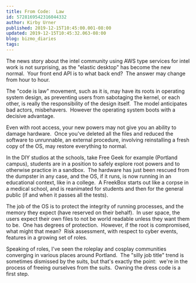 ```yaml
---
title: From Code:  Law
id: 5728169542316044332
author: Kirby Urner
published: 2019-12-15T10:45:00.001-08:00
updated: 2019-12-15T10:45:32.063-08:00
blog: bizmo_diaries
tags: 
---
```


The news story about the intel community using AWS type services for intel work is not surprising, as the "elastic desktop" has become the new normal.  Your front end API is to what back end?  The answer may change from hour to hour.

The "code is law" movement, such as it is, may have its roots in operating system design, as preventing users from sabotaging the kernel, or each other, is really the responsibility of the design itself.  The model anticipates bad actors, misbehavers.  However the operating system boots with a decisive advantage.

Even with root access, your new powers may not give you an ability to damage hardware.  Once you've deleted all the files and reduced the software to unrunnable, an external procedure, involving reinstalling a fresh copy of the OS, may restore everything to normal.

In the DIY studios at the schools, take Free Geek for example (Portland campus), students are in a position to safely explore root powers and to otherwise practice in a sandbox.  The hardware has just been rescued from the dumpster in any case, and the OS, if it runs, is now running in an educational context, like in a college.  A FreekBox starts out like a corpse in a medical school, and is reanimated for students and then for the general public (if and when it passes all the tests).

The job of the OS is to protect the integrity of running processes, and the memory they expect (have reserved on their behalf).  In user space, the users expect their own files to not be world readable unless they want them to be.  One has degrees of protection.  However, if the root is compromised, what might that mean?  Risk assessment, with respect to cyber events, features in a growing set of roles.

Speaking of roles, I've seen the roleplay and cosplay communities converging in various places around Portland.  The "silly job title" trend is sometimes dismissed by the suits, but that's exactly the point:  we're in the process of freeing ourselves from the suits.  Owning the dress code is a first step.